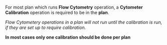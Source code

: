 For most plan which runs **Flow Cytometry** operation, a **Cytometer Calibration** operation is required to be in the **plan**. 

*Flow Cytometery operations in a plan will not run until the calibration is run, if they are set up to require calibration.*

**In most cases only one calibration should be done per plan**